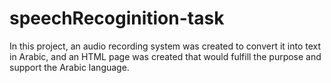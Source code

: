 # speechRecoginition-task
In this project, an audio recording system was created to convert it into text in Arabic,
and an HTML page was created that would fulfill the purpose and support the Arabic language.
